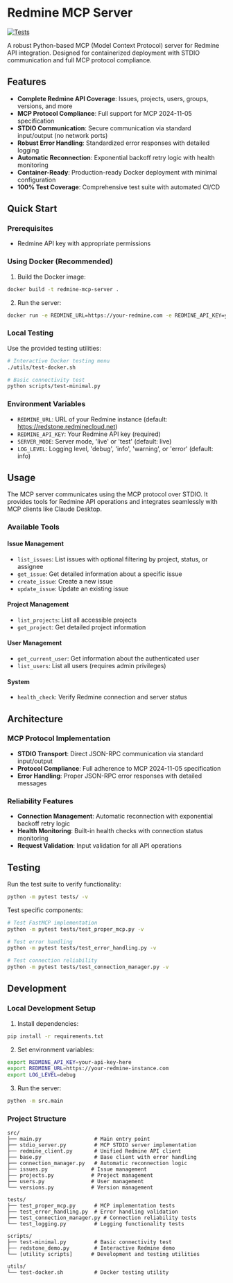 # Redmine MCP Server

[![Tests](https://img.shields.io/github/actions/workflow/status/zacharyelston/rrmcpy/build-and-test.yml?branch=main&label=tests&style=for-the-badge)](https://github.com/zacharyelston/rrmcpy/actions)

A robust Python-based MCP (Model Context Protocol) server for Redmine API integration. Designed for containerized deployment with STDIO communication and full MCP protocol compliance.

## Features

- **Complete Redmine API Coverage**: Issues, projects, users, groups, versions, and more
- **MCP Protocol Compliance**: Full support for MCP 2024-11-05 specification
- **STDIO Communication**: Secure communication via standard input/output (no network ports)
- **Robust Error Handling**: Standardized error responses with detailed logging
- **Automatic Reconnection**: Exponential backoff retry logic with health monitoring
- **Container-Ready**: Production-ready Docker deployment with minimal configuration
- **100% Test Coverage**: Comprehensive test suite with automated CI/CD

## Quick Start

### Prerequisites

- Redmine API key with appropriate permissions

### Using Docker (Recommended)

1. Build the Docker image:
```bash
docker build -t redmine-mcp-server .
```

2. Run the server:
```bash
docker run -e REDMINE_URL=https://your-redmine.com -e REDMINE_API_KEY=your-api-key redmine-mcp-server
```

### Local Testing

Use the provided testing utilities:
```bash
# Interactive Docker testing menu
./utils/test-docker.sh

# Basic connectivity test
python scripts/test-minimal.py
```

### Environment Variables

- `REDMINE_URL`: URL of your Redmine instance (default: https://redstone.redminecloud.net)
- `REDMINE_API_KEY`: Your Redmine API key (required)
- `SERVER_MODE`: Server mode, 'live' or 'test' (default: live)
- `LOG_LEVEL`: Logging level, 'debug', 'info', 'warning', or 'error' (default: info)

## Usage

The MCP server communicates using the MCP protocol over STDIO. It provides tools for Redmine API operations and integrates seamlessly with MCP clients like Claude Desktop.

### Available Tools

#### Issue Management
- `list_issues`: List issues with optional filtering by project, status, or assignee
- `get_issue`: Get detailed information about a specific issue
- `create_issue`: Create a new issue
- `update_issue`: Update an existing issue

#### Project Management
- `list_projects`: List all accessible projects
- `get_project`: Get detailed project information

#### User Management
- `get_current_user`: Get information about the authenticated user
- `list_users`: List all users (requires admin privileges)

#### System
- `health_check`: Verify Redmine connection and server status

## Architecture

### MCP Protocol Implementation
- **STDIO Transport**: Direct JSON-RPC communication via standard input/output
- **Protocol Compliance**: Full adherence to MCP 2024-11-05 specification
- **Error Handling**: Proper JSON-RPC error responses with detailed messages

### Reliability Features
- **Connection Management**: Automatic reconnection with exponential backoff retry logic
- **Health Monitoring**: Built-in health checks with connection status monitoring
- **Request Validation**: Input validation for all API operations

## Testing

Run the test suite to verify functionality:

```bash
python -m pytest tests/ -v
```

Test specific components:
```bash
# Test FastMCP implementation
python -m pytest tests/test_proper_mcp.py -v

# Test error handling
python -m pytest tests/test_error_handling.py -v

# Test connection reliability
python -m pytest tests/test_connection_manager.py -v
```

## Development

### Local Development Setup

1. Install dependencies:
```bash
pip install -r requirements.txt
```

2. Set environment variables:
```bash
export REDMINE_API_KEY=your-api-key-here
export REDMINE_URL=https://your-redmine-instance.com
export LOG_LEVEL=debug
```

3. Run the server:
```bash
python -m src.main
```

### Project Structure
```
src/
├── main.py                 # Main entry point
├── stdio_server.py         # MCP STDIO server implementation  
├── redmine_client.py       # Unified Redmine API client
├── base.py                 # Base client with error handling
├── connection_manager.py   # Automatic reconnection logic
├── issues.py              # Issue management
├── projects.py            # Project management
├── users.py               # User management
└── versions.py            # Version management

tests/
├── test_proper_mcp.py      # MCP implementation tests
├── test_error_handling.py  # Error handling validation
├── test_connection_manager.py # Connection reliability tests
└── test_logging.py         # Logging functionality tests

scripts/
├── test-minimal.py         # Basic connectivity test
├── redstone_demo.py        # Interactive Redmine demo
└── [utility scripts]      # Development and testing utilities

utils/
└── test-docker.sh          # Docker testing utility
```